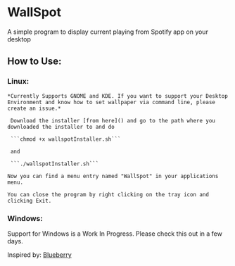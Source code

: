 # WallSpot
A simple program to display current playing from Spotify app on your desktop


## How to Use:
### Linux:

    *Currently Supports GNOME and KDE. If you want to support your Desktop Environment and know how to set wallpaper via command line, please create an issue.*

     Download the installer [from here]() and go to the path where you downloaded the installer to and do

     ```chmod +x wallspotInstaller.sh```

     and

     ```./wallspotInstaller.sh```

    Now you can find a menu entry named "WallSpot" in your applications menu.

    You can close the program by right clicking on the tray icon and clicking Exit.

### Windows:

Support for Windows is a Work In Progress. Please check this out in a few days.

Inspired by: [Blueberry](https://github.com/newpolygons/Blueberry)
